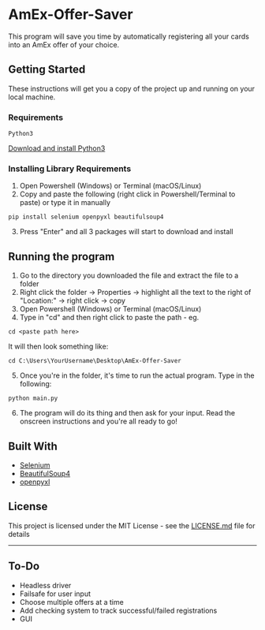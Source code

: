 # AmEx-Offer-Saver

This program will save you time by automatically registering all your cards into an AmEx offer of your choice.

## Getting Started

These instructions will get you a copy of the project up and running on your local machine.

### Requirements

```
Python3
```
[Download and install Python3](https://www.python.org/download/releases/3.0/?)

### Installing Library Requirements

1. Open Powershell (Windows) or Terminal (macOS/Linux)
2. Copy and paste the following (right click in Powershell/Terminal to paste) or type it in manually
```
pip install selenium openpyxl beautifulsoup4
```
3. Press "Enter" and all 3 packages will start to download and install


## Running the program

1. Go to the directory you downloaded the file and extract the file to a folder
2. Right click the folder -> Properties -> highlight all the text to the right of "Location:" -> right click -> copy
3. Open Powershell (Windows) or Terminal (macOS/Linux)
4. Type in "cd" and then right click to paste the path - eg.
```
cd <paste path here>
```
It will then look something like:
```
cd C:\Users\YourUsername\Desktop\AmEx-Offer-Saver
```
5. Once you're in the folder, it's time to run the actual program. Type in the following:
```
python main.py
```
6. The program will do its thing and then ask for your input. Read the onscreen instructions and you're all ready to go!

## Built With

* [Selenium](https://pypi.org/project/selenium/)
* [BeautifulSoup4](https://pypi.org/project/beautifulsoup4/)
* [openpyxl](https://bitbucket.org/openpyxl/openpyxl/overview)

## License

This project is licensed under the MIT License - see the [LICENSE.md](LICENSE.md) file for details

---------------------------------------
## To-Do

- Headless driver
- Failsafe for user input
- Choose multiple offers at a time
- Add checking system to track successful/failed registrations
- GUI
